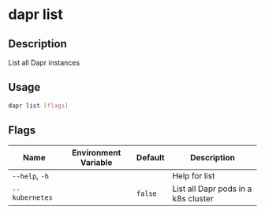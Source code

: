 # dapr list

## Description

List all Dapr instances

## Usage

```bash
dapr list [flags]
```

## Flags

| Name | Environment Variable | Default | Description
| --- | --- | --- | --- |
| `--help`, `-h` | | | Help for list |
| `--kubernetes` | | `false` | List all Dapr pods in a k8s cluster |
